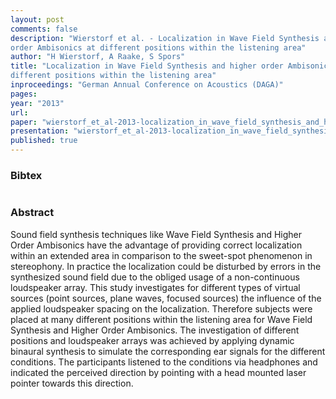 ```yaml
---
layout: post
comments: false
description: "Wierstorf et al. - Localization in Wave Field Synthesis and higher
order Ambisonics at different positions within the listening area"
author: "H Wierstorf, A Raake, S Spors"
title: "Localization in Wave Field Synthesis and higher order Ambisonics at
different positions within the listening area"
inproceedings: "German Annual Conference on Acoustics (DAGA)"
pages: 
year: "2013"
url: 
paper: "wierstorf_et_al-2013-localization_in_wave_field_synthesis_and_higher_order_ambisonics_at_different_positions.pdf"
presentation: "wierstorf_et_al-2013-localization_in_wave_field_synthesis_and_higher_order_ambisonics_at_different_positions-presentation.pdf"
published: true
---
```


### Bibtex

```latex
```

### Abstract

Sound field synthesis techniques like Wave Field Synthesis and Higher Order
Ambisonics have the advantage of providing correct localization within an
extended area in comparison to the sweet-spot phenomenon in stereophony.
In practice the localization could be disturbed by errors in the synthesized
sound field due to the obliged usage of a non-continuous loudspeaker array.
This study investigates for different types of virtual sources (point sources,
plane waves, focused sources) the influence of the applied loudspeaker spacing
on the localization. Therefore subjects were placed at many different positions
within the listening area for Wave Field Synthesis and Higher Order Ambisonics.
The investigation of different positions and loudspeaker arrays was achieved by
applying dynamic binaural synthesis to simulate the corresponding ear signals
for the different conditions. The participants listened to the conditions
via headphones and indicated the perceived direction by pointing with a head
mounted laser pointer towards this direction.
